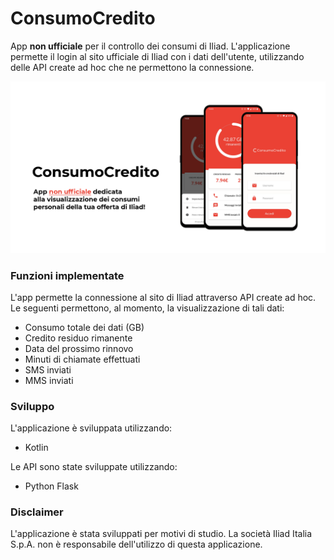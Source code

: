 # ConsumoCredito

App **non ufficiale** per il controllo dei consumi di Iliad.
L'applicazione permette il login al sito ufficiale di Iliad con i dati dell'utente, utilizzando delle API create ad hoc che ne permettono la connessione.

![Wallpaper](/images/wallpaper.png)

### Funzioni implementate
L'app permette la connessione al sito di Iliad attraverso API create ad hoc. Le seguenti permettono, al momento, la visualizzazione di tali dati: 

* Consumo totale dei dati (GB)
* Credito residuo rimanente
* Data del prossimo rinnovo
* Minuti di chiamate effettuati
* SMS inviati
* MMS inviati

### Sviluppo
L'applicazione è sviluppata utilizzando: 
* Kotlin

Le API sono state sviluppate utilizzando: 
* Python Flask

### Disclaimer
L'applicazione è stata sviluppati per motivi di studio. 
La società Iliad Italia S.p.A. non è responsabile dell'utilizzo di questa applicazione. 
